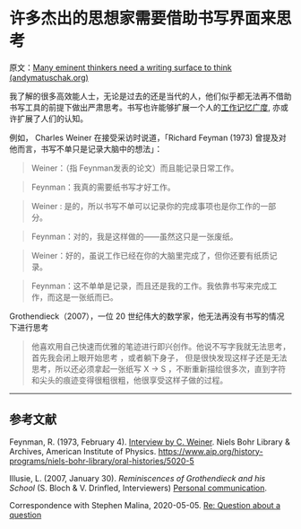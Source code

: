 # 许多杰出的思想家需要借助书写界面来思考

原文：[Many eminent thinkers need a writing surface to think (andymatuschak.org)](https://notes.andymatuschak.org/z5WDNZizsbAzE1p2BLwr339fV4TCpzNvaztP2)

我了解的很多高效能人士，无论是过去的还是当代的人，他们似乎都无法再不借助书写工具的前提下做出严肃思考。书写也许能够扩展一个人的[工作记忆广度](https://notes.andymatuschak.org/z4omDTWHCLoqW7PLpN2tiW63QzoYN5tqxPT9B),  亦或许扩展了人们的认知。

例如， Charles Weiner 在接受采访时说道，「Richard Feyman (1973) 曾提及对他而言，书写不单只是记录大脑中的想法」：

 > Weiner：（指 Feynman发表的论文）而且能记录日常工作。

> Feynman：我真的需要纸书写才好工作。

> Weiner : 是的，所以书写不单可以记录你的完成事项也是你工作的一部分。 

> Feynman：对的，我是这样做的——虽然这只是一张废纸。

> Weiner：好的，虽说工作已经在你的大脑里完成了，但你还要有纸质记录。

> Feynman：这不单单是记录，而且还是我的工作。我依靠书写来完成工作，而这是一张纸而已。 

Grothendieck（2007），一位 20 世纪伟大的数学家，他无法再没有书写的情况下进行思考

> 他喜欢用自己快速而优雅的笔迹进行即兴创作。他说不写字我就无法思考，首先我会闭上眼开始思考 ，或者躺下身子， 但是很快发现这样子还是无法思考，所以还必须拿起一张纸写 X → S ，不断重新描绘很多次，直到字符和尖头的痕迹变得很粗很粗，他很享受这样子做的过程。 

------

## 参考文献

Feynman, R. (1973, February 4). [Interview by C. Weiner](https://notes.andymatuschak.org/z5WDNZizsbAzE1p2BLwr339fV4TCpzNvaztP2). Niels Bohr Library & Archives, American Institute of Physics. https://www.aip.org/history-programs/niels-bohr-library/oral-histories/5020-5

Illusie, L. (2007, January 30). *Reminiscences of Grothendieck and his School* (S. Bloch & V. Drinfled, Interviewers) [Personal communication](https://notes.andymatuschak.org/z5WDNZizsbAzE1p2BLwr339fV4TCpzNvaztP2).

Correspondence with Stephen Malina, 2020-05-05. [Re: Question about a question](javascript:void(0))